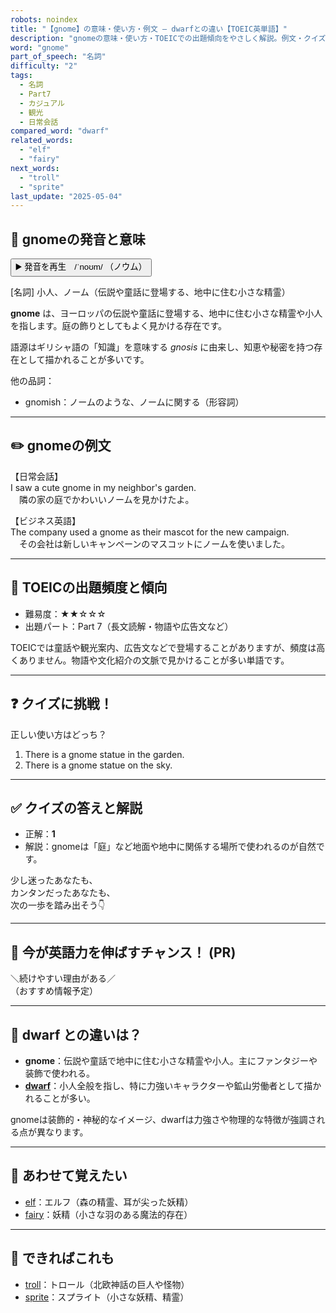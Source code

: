 ```yaml
---
robots: noindex
title: "【gnome】の意味・使い方・例文 ― dwarfとの違い【TOEIC英単語】"
description: "gnomeの意味・使い方・TOEICでの出題傾向をやさしく解説。例文・クイズ付きでdwarfとの違いもわかりやすく学べます。"
word: "gnome"
part_of_speech: "名詞"
difficulty: "2"
tags:
  - 名詞
  - Part7
  - カジュアル
  - 観光
  - 日常会話
compared_word: "dwarf"
related_words:
  - "elf"
  - "fairy"
next_words:
  - "troll"
  - "sprite"
last_update: "2025-05-04"
---
```


## 🔰 gnomeの発音と意味

<button class="play-audio" onclick="playTTS('gnome')">
  <span class="play-audio-main">
    ▶️ 発音を再生　/ˈnoʊm/
  </span>
  <span class="play-audio-sub">
    （ノウム）
  </span>
</button>

[名詞] 小人、ノーム（伝説や童話に登場する、地中に住む小さな精霊）

**gnome** は、ヨーロッパの伝説や童話に登場する、地中に住む小さな精霊や小人を指します。庭の飾りとしてもよく見かける存在です。

語源はギリシャ語の「知識」を意味する *gnosis* に由来し、知恵や秘密を持つ存在として描かれることが多いです。

他の品詞：  
- gnomish：ノームのような、ノームに関する（形容詞）

---

## ✏️ gnomeの例文

【日常会話】  
I saw a cute gnome in my neighbor's garden.  
　隣の家の庭でかわいいノームを見かけたよ。

【ビジネス英語】  
The company used a gnome as their mascot for the new campaign.  
　その会社は新しいキャンペーンのマスコットにノームを使いました。

---

## 🎯 TOEICの出題頻度と傾向

- 難易度：★★☆☆☆
- 出題パート：Part 7（長文読解・物語や広告文など）

TOEICでは童話や観光案内、広告文などで登場することがありますが、頻度は高くありません。物語や文化紹介の文脈で見かけることが多い単語です。

---

## ❓ クイズに挑戦！

正しい使い方はどっち？

1. There is a gnome statue in the garden.  
2. There is a gnome statue on the sky.

---

## ✅ クイズの答えと解説

- 正解：**1**
- 解説：gnomeは「庭」など地面や地中に関係する場所で使われるのが自然です。

少し迷ったあなたも、  
カンタンだったあなたも、  
次の一歩を踏み出そう👇️

---

## 🚀 今が英語力を伸ばすチャンス！ (PR)

<div class="info-center">
＼続けやすい理由がある／<br>  
（おすすめ情報予定）
</div>

---

## 🤔  dwarf との違いは？

- **gnome**：伝説や童話で地中に住む小さな精霊や小人。主にファンタジーや装飾で使われる。
- **[dwarf](/dwarf)**：小人全般を指し、特に力強いキャラクターや鉱山労働者として描かれることが多い。

gnomeは装飾的・神秘的なイメージ、dwarfは力強さや物理的な特徴が強調される点が異なります。

---

## 🧩 あわせて覚えたい

- [elf](/elf)：エルフ（森の精霊、耳が尖った妖精）
- [fairy](/fairy)：妖精（小さな羽のある魔法的存在）

---

## 📖 できればこれも

- [troll](/troll)：トロール（北欧神話の巨人や怪物）
- [sprite](/sprite)：スプライト（小さな妖精、精霊）

<!-- cvid: aid20_bid49 -->
